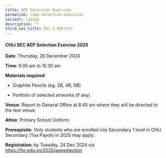 ```yaml
---
title: AEP Selection Exercise
permalink: /aep-selection-exercise/
variant: tiptap
description: ""
third_nav_title: Sec 1 Matters
---
```

<h4>CHIJ SEC AEP Selection Exercise 2025</h4>
<p><strong>Date</strong>: Thursday, 26 December 2024</p>
<p><strong>Time</strong>: 9.00 am to 10.30 am</p>
<p><strong>Materials required</strong>:</p>
<ul data-tight="true" class="tight">
<li>
<p>Graphite Pencils (eg. 2B, 4B, 6B)</p>
</li>
<li>
<p>Portfolio of selected artworks (if any)</p>
</li>
</ul>
<p><strong>Venue</strong>: Report to General Office at 8.45 am where they
will be directed to the test venue.</p>
<p><strong>Attire</strong>: Primary School Uniform</p>
<p><strong>Prerequisite</strong>: Only students who are enrolled into Secondary
1 level in CHIJ Secondary (Toa Payoh) in 2025 may apply.</p>
<p><strong>Registration</strong>: by Tuesday, 24 Dec 2024 via <a href="https://for.edu.sg/2025ijaepselection" rel="noopener noreferrer nofollow" target="_blank">https://for.edu.sg/2025ijaepselection</a>
</p>
<p></p>